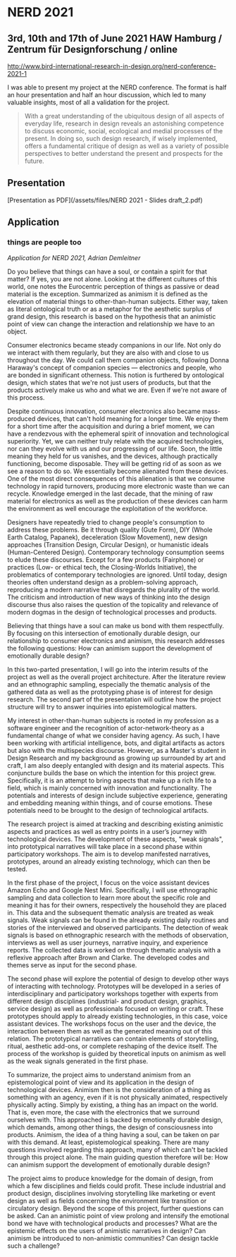 # NERD 2021
## 3rd, 10th and 17th of June 2021 HAW Hamburg / Zentrum für Designforschung / online
http://www.bird-international-research-in-design.org/nerd-conference-2021-1

I was able to present my project at the NERD conference. The format is half an hour presentation and half an hour discussion, which led to many valuable insights, most of all a validation for the project.

> With a great understanding of the ubiquitous design of all aspects of everyday life, research in design reveals an astonishing competence to discuss economic, social, ecological and medial processes of the present. In doing so, such design research, if wisely implemented, offers a fundamental critique of design as well as a variety of possible perspectives to better understand the present and prospects for the future.

## Presentation
[Presentation as PDF](/assets/files/NERD 2021 - Slides draft_2.pdf)

## Application
### things are people too
*Application for NERD 2021, Adrian Demleitner*

Do you believe that things can have a soul, or contain a spirit for that matter? If yes, you are not alone. Looking at the different cultures of this world, one notes the Eurocentric perception of things as passive or dead material is the exception. Summarized as animism it is defined as the elevation of material things to other-than-human subjects. Either way, taken as literal ontological truth or as a metaphor for the aesthetic surplus of grand design, this research is based on the hypothesis that an animistic point of view can change the interaction and relationship we have to an object.

Consumer electronics became steady companions in our life. Not only do we interact with them regularly, but they are also with and close to us throughout the day. We could call them companion objects, following Donna Haraway's concept of companion species — electronics and people, who are bonded in significant otherness. This notion is furthered by ontological design, which states that we're not just users of products, but that the products actively make us who and what we are. Even if we're not aware of this process.

Despite continuous innovation, consumer electronics also became mass-produced devices, that can't hold meaning for a longer time. We enjoy them for a short time after the acquisition and during a brief moment, we can have a rendezvous with the ephemeral spirit of innovation and technological superiority. Yet, we can neither truly relate with the acquired technologies, nor can they evolve with us and our progressing of our life. Soon, the little meaning they held for us vanishes, and the devices, although practically functioning, become disposable. They will be getting rid of as soon as we see a reason to do so. We essentially become alienated from these devices. One of the most direct consequences of this alienation is that we consume technology in rapid turnovers, producing more electronic waste than we can recycle. Knowledge emerged in the last decade, that the mining of raw material for electronics as well as the production of these devices can harm the environment as well encourage the exploitation of the workforce.

Designers have repeatedly tried to change people's consumption to address these problems. Be it through quality (Gute Form), DIY (Whole Earth Catalog, Papanek), deceleration (Slow Movement), new design approaches (Transition Design, Circular Design), or humanistic ideals (Human-Centered Design). Contemporary technology consumption seems to elude these discourses. Except for a few products (Fairphone) or practices (Low- or ethical tech, the Closing-Worlds Initiative), the problematics of contemporary technologies are ignored. Until today, design theories often understand design as a problem-solving approach, reproducing a modern narrative that disregards the plurality of the world. The criticism and introduction of new ways of thinking into the design discourse thus also raises the question of the topicality and relevance of modern dogmas in the design of technological processes and products.

Believing that things have a soul can make us bond with them respectfully. By focusing on this intersection of emotionally durable design, our relationship to consumer electronics and animism, this research addresses the following questions: How can animism support the development of emotionally durable design?

In this two-parted presentation, I will go into the interim results of the project as well as the overall project architecture. After the literature review and an ethnographic sampling, especially the thematic analysis of the gathered data as well as the prototyping phase is of interest for design research. The second part of the presentation will outline how the project structure will try to answer inquiries into epistemological matters.

My interest in other-than-human subjects is rooted in my profession as a software engineer and the recognition of actor-network-theory as a fundamental change of what we consider having agency. As such, I have been working with artificial intelligence, bots, and digital artifacts as actors but also with the multispecies discourse. However, as a Master's student in Design Research and my background as growing up surrounded by art and craft, I am also deeply entangled with design and its material aspects. This conjuncture builds the base on which the intention for this project grew. Specifically, it is an attempt to bring aspects that make up a rich life to a field, which is mainly concerned with innovation and functionality. The potentials and interests of design include subjective experience, generating and embedding meaning within things, and of course emotions. These potentials need to be brought to the design of technological artifacts.

The research project is aimed at tracking and describing existing animistic aspects and practices as well as entry points in a user’s journey with technological devices. The development of these aspects, "weak signals", into prototypical narratives will take place in a second phase within participatory workshops. The aim is to develop manifested narratives, prototypes, around an already existing technology, which can then be tested.

In the first phase of the project, I focus on the voice assistant devices Amazon Echo and Google Nest Mini. Specifically, I will use ethnographic sampling and data collection to learn more about the specific role and meaning it has for their owners, respectively the household they are placed in. This data and the subsequent thematic analysis are treated as weak signals. Weak signals can be found in the already existing daily routines and stories of the interviewed and observed participants. The detection of weak signals is based on ethnographic research with the methods of observation, interviews as well as user journeys, narrative inquiry, and experience reports. The collected data is worked on through thematic analysis with a reflexive approach after Brown and Clarke. The developed codes and themes serve as input for the second phase.

The second phase will explore the potential of design to develop other ways of interacting with technology. Prototypes will be developed in a series of interdisciplinary and participatory workshops together with experts from different design disciplines (industrial- and product design, graphics, service design) as well as professionals focused on writing or craft. These prototypes should apply to already existing technologies, in this case, voice assistant devices. The workshops focus on the user and the device, the interaction between them as well as the generated meaning out of this relation. The prototypical narratives can contain elements of storytelling, ritual, aesthetic add-ons, or complete reshaping of the device itself. The process of the workshop is guided by theoretical inputs on animism as well as the weak signals generated in the first phase.

To summarize, the project aims to understand animism from an epistemological point of view and its application in the design of technological devices. Animism then is the consideration of a thing as something with an agency, even if it is not physically animated, respectively physically acting. Simply by existing, a thing has an impact on the world. That is, even more, the case with the electronics that we surround ourselves with. This approached is backed by emotionally durable design, which demands, among other things, the design of consciousness into products. Animism, the idea of a thing having a soul, can be taken on par with this demand. At least, epistemological speaking. There are many questions involved regarding this approach, many of which can't be tackled through this project alone. The main guiding question therefore will be: How can animism support the development of emotionally durable design?

The project aims to produce knowledge for the domain of design, from which a few disciplines and fields could profit. These include industrial and product design, disciplines involving storytelling like marketing or event design as well as fields concerning the environment like transition or circulatory design. Beyond the scope of this project, further questions can be asked. Can an animistic point of view prolong and intensify the emotional bond we have with technological products and processes? What are the epistemic effects on the users of animistic narratives in design? Can animism be introduced to non-animistic communities? Can design tackle such a challenge?